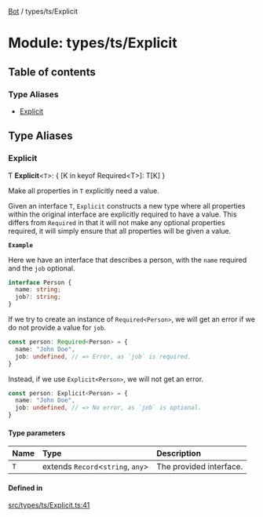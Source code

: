 [Bot](../README.md) / types/ts/Explicit

# Module: types/ts/Explicit

## Table of contents

### Type Aliases

- [Explicit](types_ts_Explicit.md#explicit)

## Type Aliases

### Explicit

Ƭ **Explicit**<`T`\>: { [K in keyof Required<T\>]: T[K] }

Make all properties in `T` explicitly need a value.

Given an interface `T`, `Explicit` constructs a new type where all properties
within the original interface are explicitly required to have a value. This
differs from `Required` in that it will not make any optional properties
required, it will simply ensure that all properties will be given a value.

**`Example`**

Here we have an interface that describes a person, with the `name` required
and the `job` optional.

```ts
interface Person {
  name: string;
  job?: string;
}
```

If we try to create an instance of `Required<Person>`, we will get an error
if we do not provide a value for `job`.

```ts
const person: Required<Person> = {
  name: "John Doe",
  job: undefined, // => Error, as `job` is required.
}
```

Instead, if we use `Explicit<Person>`, we will not get an error.

```ts
const person: Explicit<Person> = {
  name: "John Doe",
  job: undefined, // => No error, as `job` is optional.
}
```

#### Type parameters

| Name | Type | Description |
| :------ | :------ | :------ |
| `T` | extends `Record`<`string`, `any`\> | The provided interface. |

#### Defined in

[src/types/ts/Explicit.ts:41](https://github.com/Norviah/bot/blob/3146ef8/src/types/ts/Explicit.ts#L41)
